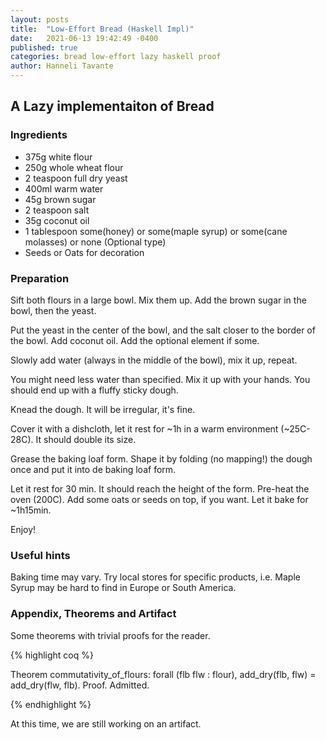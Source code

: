 ```yaml
---
layout: posts
title:  "Low-Effort Bread (Haskell Impl)"
date:   2021-06-13 19:42:49 -0400
published: true
categories: bread low-effort lazy haskell proof
author: Hanneli Tavante
---
```



## A Lazy implementaiton of Bread

### Ingredients

* 375g white flour
* 250g whole wheat flour
* 2 teaspoon full dry yeast
* 400ml warm water
* 45g brown sugar
* 2 teaspoon salt
* 35g coconut oil
* 1 tablespoon some(honey) or some(maple syrup) or some(cane molasses) or none (Optional type)
* Seeds or Oats for decoration

### Preparation

Sift both flours in a large bowl. Mix them up. Add the brown sugar in the bowl, then the yeast. 

Put the yeast in the center of the bowl, and the salt closer to the border of the bowl. Add coconut oil. Add the optional element if some. 

Slowly add water (always in the middle of the bowl), mix it up, repeat. 

You might need less water than specified. Mix it up with your hands. You should end up with a fluffy sticky dough. 

Knead the dough. It will be irregular, it's fine. 

Cover it with a dishcloth, let it rest for ~1h in a warm environment (~25C-28C). It should double its size. 

Grease the baking loaf form. Shape it by folding (no mapping!) the dough once and put it into de baking loaf form. 

Let it rest for 30 min. It should reach the height of the form. Pre-heat the oven (200C). Add some oats or seeds on top, if you want. Let it bake for \~1h15min. 

Enjoy!

### Useful hints

Baking time may vary. Try local stores for specific products, i.e. Maple Syrup may be hard to find in Europe or South America. 

### Appendix, Theorems and Artifact


Some theorems with trivial proofs for the reader.

{% highlight coq %}

Theorem commutativity_of_flours: forall (flb flw : flour),
  add_dry(flb, flw) = add_dry(flw, flb).
Proof.
  Admitted.

{% endhighlight %}

At this time, we are still working on an artifact. 
